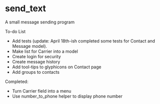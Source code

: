 # send_text
A small message sending program

To-do List
- Add tests (update: April 18th-ish completed some tests for Contact and Message model).
- Make list for Carrier into a model
- Create login for security
- Create message history
- Add tool-tips to glyphicons on Contact page
- Add groups to contacts


Completed:
- Turn Carrier field into a menu
- Use number_to_phone helper to display phone number